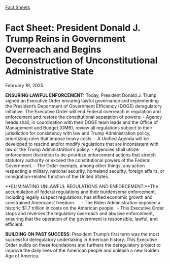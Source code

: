 [Fact Sheets](https://www.whitehouse.gov/fact-sheets/)

# 					Fact Sheet: President Donald J. Trump Reins in Government Overreach and Begins Deconstruction of Unconstitutional Administrative State				

February 19, 2025

**ENSURING LAWFUL ENFORCEMENT:** Today, President Donald J. Trump signed an Executive Order ensuring lawful governance and implementing the President’s Department of Government Efficiency (DOGE) deregulatory initiative. The Executive Order will end Federal overreach in regulation and enforcement and restore the constitutional separation of powers:
    - Agency heads shall, in coordination with their DOGE team leads and the Office of Management and Budget (OMB), review all regulations subject to their jurisdiction for consistency with law and Trump Administration policy, prioritizing rules that impose heavy costs.       - A Unified Agenda will be developed to rescind and/or modify regulations that are inconsistent with law or the Trump Administration’s policy. 
    - Agencies shall utilize enforcement discretion to de-prioritize enforcement actions that stretch statutory authority or exceed the constitutional powers of the Federal Government.
    - The Order exempts, among other things, any action respecting a military, national security, homeland security, foreign affairs, or immigration-related function of the United States.

**ELIMINATING UNLAWFUL REGULATIONS AND ENFORCEMENT:**The accumulation of federal regulations and their burdensome enforcement, including legally suspect regulations, has stifled economic growth and constrained Americans’ freedom.    
    - The Biden Administration imposed a historic $1.7 trillion in costs on the American people. 
    - This Executive Order stops and reverses the regulatory overreach and abusive enforcement, ensuring that the operation of the government is responsible, lawful, and efficient.

**BUILDING ON PAST SUCCESS:** President Trump’s first term was the most successful deregulatory undertaking in American history. This Executive Order builds on these foundations and furthers the deregulatory project to improve the daily lives of the American people and unleash a new Golden Age of America.

